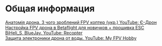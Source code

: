 # Общая информация
[Анатомія дрона. З чого зроблений FPV коптер (укр.) YouTube: Є-Дрон](https://www.youtube.com/watch?v=hLtEWlq-7uY)  
[Настройка FPV дрона в Betaflight для новичков + прошивка ESC BiHeli_S, BlueJay. YouTube: Recopter](https://www.youtube.com/watch?v=yJxMRLE3dVI)  
[Защита электроники дрона от воды. YouTube: My FPV Hobby](https://www.youtube.com/watch?v=UN3pCRkmNeI)  
